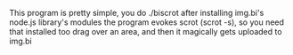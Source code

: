 This program is pretty simple, you do ./biscrot after installing img.bi's node.js library's modules
the program evokes scrot (scrot -s), so you need that installed too
drag over an area, and then it magically gets uploaded to img.bi
